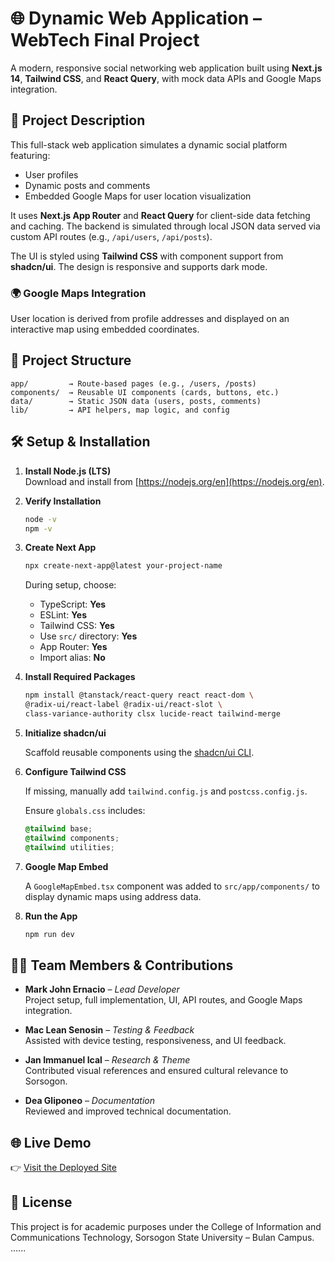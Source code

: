 
# 🌐 Dynamic Web Application – WebTech Final Project

A modern, responsive social networking web application built using **Next.js 14**, **Tailwind CSS**, and **React Query**, with mock data APIs and Google Maps integration.

## 🚀 Project Description

This full-stack web application simulates a dynamic social platform featuring:

- User profiles
- Dynamic posts and comments
- Embedded Google Maps for user location visualization

It uses **Next.js App Router** and **React Query** for client-side data fetching and caching. The backend is simulated through local JSON data served via custom API routes (e.g., `/api/users`, `/api/posts`).

The UI is styled using **Tailwind CSS** with component support from **shadcn/ui**. The design is responsive and supports dark mode.

### 🌍 Google Maps Integration

User location is derived from profile addresses and displayed on an interactive map using embedded coordinates.

## 📁 Project Structure

```
app/         → Route-based pages (e.g., /users, /posts)
components/  → Reusable UI components (cards, buttons, etc.)
data/        → Static JSON data (users, posts, comments)
lib/         → API helpers, map logic, and config
```

## 🛠️ Setup & Installation

1. **Install Node.js (LTS)**  
   Download and install from [https://nodejs.org/en](https://nodejs.org/en).

2. **Verify Installation**

   ```bash
   node -v
   npm -v
   ```

3. **Create Next App**

   ```bash
   npx create-next-app@latest your-project-name
   ```

   During setup, choose:

   - TypeScript: **Yes**
   - ESLint: **Yes**
   - Tailwind CSS: **Yes**
   - Use `src/` directory: **Yes**
   - App Router: **Yes**
   - Import alias: **No**

4. **Install Required Packages**

   ```bash
   npm install @tanstack/react-query react react-dom \
   @radix-ui/react-label @radix-ui/react-slot \
   class-variance-authority clsx lucide-react tailwind-merge
   ```

5. **Initialize shadcn/ui**

   Scaffold reusable components using the [shadcn/ui CLI](https://ui.shadcn.com/).

6. **Configure Tailwind CSS**

   If missing, manually add `tailwind.config.js` and `postcss.config.js`.

   Ensure `globals.css` includes:

   ```css
   @tailwind base;
   @tailwind components;
   @tailwind utilities;
   ```

7. **Google Map Embed**

   A `GoogleMapEmbed.tsx` component was added to `src/app/components/` to display dynamic maps using address data.

8. **Run the App**

   ```bash
   npm run dev
   ```

## 👨‍💻 Team Members & Contributions

- **Mark John Ernacio** – *Lead Developer*  
  Project setup, full implementation, UI, API routes, and Google Maps integration.

- **Mac Lean Senosin** – *Testing & Feedback*  
  Assisted with device testing, responsiveness, and UI feedback.

- **Jan Immanuel Ical** – *Research & Theme*  
  Contributed visual references and ensured cultural relevance to Sorsogon.

- **Dea Gliponeo** – *Documentation*  
  Reviewed and improved technical documentation.

## 🌐 Live Demo

👉 [Visit the Deployed Site](https://webtechfinals-zeta.vercel.app/)

## 📄 License

This project is for academic purposes under the College of Information and Communications Technology, Sorsogon State University – Bulan Campus.
......